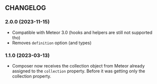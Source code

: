 ## CHANGELOG

### 2.0.0 (2023-11-15)

- Compatible with Meteor 3.0 (hooks and helpers are still not supported tho)
- Removes `definition` option (and types) 

### 1.1.0 (2023-03-13)

- Composer now receives the collection object from Meteor already assigned to the `collection` property. Before it was getting only the collection property.
